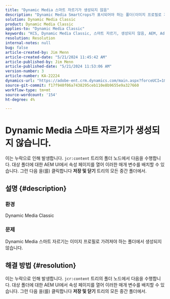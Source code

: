 ```yaml
---
title: "Dynamic Media 스마트 자르기가 생성되지 않음"
description: "Dynamic Media SmartCrops가 표시되어야 하는 폴더(이미지 프로필로 가려짐)에서 생성되지 않는 이유를 알아보십시오."
solution: Dynamic Media Classic
product: Dynamic Media Classic
applies-to: "Dynamic Media Classic"
keywords: "KCS, Dynamic Media Classic, 스마트 자르기, 생성되지 않음, AEM, Adobe Experience Manager, 문제 해결"
resolution: Resolution
internal-notes: null
bug: false
article-created-by: Jim Menn
article-created-date: "5/21/2024 11:45:42 AM"
article-published-by: Jim Menn
article-published-date: "5/21/2024 11:53:06 AM"
version-number: 3
article-number: KA-22224
dynamics-url: "https://adobe-ent.crm.dynamics.com/main.aspx?forceUCI=1&pagetype=entityrecord&etn=knowledgearticle&id=fc54ada4-6717-ef11-9f8a-6045bd006268"
source-git-commit: f17f940f06a7438295ceb110e8b9655e9a327660
workflow-type: tm+mt
source-wordcount: '154'
ht-degree: 4%

---
```


# Dynamic Media 스마트 자르기가 생성되지 않습니다.


이는 누락으로 인해 발생합니다. `jcr:content` 트리의 폴더 노드에서 다음을 수행합니다. 대상 폴더에 대한 AEM UI에서 속성 페이지를 열어 이러한 매개 변수를 배치할 수 있습니다. 그런 다음 을(를) 클릭합니다 <b>저장 및 닫기</b> 트리의 모든 중간 폴더에서.

## 설명 {#description}


### 환경

Dynamic Media Classic

### 문제

Dynamic Media 스마트 자르기는 이미지 프로필로 가려져야 하는 폴더에서 생성되지 않습니다.


## 해결 방법 {#resolution}


이는 누락으로 인해 발생합니다. `jcr:content` 트리의 폴더 노드에서 다음을 수행합니다. 대상 폴더에 대한 AEM UI에서 속성 페이지를 열어 이러한 매개 변수를 배치할 수 있습니다. 그런 다음 을(를) 클릭합니다 <b>저장 및 닫기</b> 트리의 모든 중간 폴더에서.
